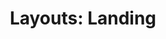 ---
title: "Layouts: Landing"
introduction: "Use a landing page when you want to introduce a primary concept, theme, or section for the site. It defaults to following a slide-based mode of presentation of content and provides more flexibility for layout than other templates."
permalink: "about/design/layouts/landing/"
layout: "design/layouts/landing.html"
eleventyNavigation:
  key: Landing
  parent: Layouts
---